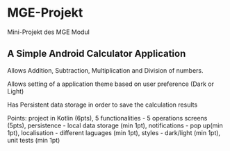 # MGE-Projekt
Mini-Projekt des MGE Modul

## A Simple Android Calculator Application

Allows Addition, Subtraction, Multiplication and Division of numbers.

Allows setting of a application theme based on user preference (Dark or Light)

Has Persistent data storage in order to save the calculation results

Points: project in Kotlin (6pts), 5 functionalities - 5 operations screens (5pts), persistence - local data storage (min 1pt), notifications - pop up(min 1pt), localisation - different laguages (min 1pt), styles - dark/light (min 1pt), unit tests (min 1pt)

